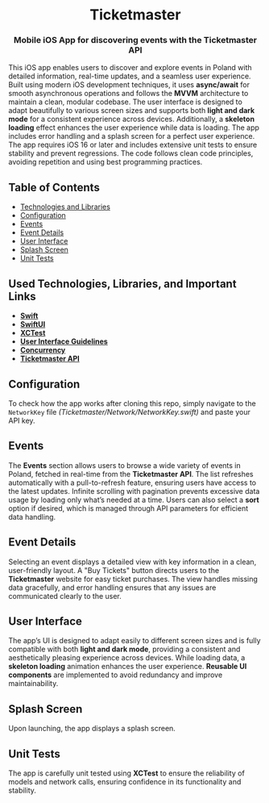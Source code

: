 <h1 align="center">Ticketmaster</h1>
<h3 align="center">Mobile iOS App for discovering events with the Ticketmaster API</h3>

This iOS app enables users to discover and explore events in Poland with detailed information, real-time updates, and a seamless user experience. Built using modern iOS development techniques, it uses **async/await** for smooth asynchronous operations and follows the **MVVM** architecture to maintain a clean, modular codebase. The user interface is designed to adapt beautifully to various screen sizes and supports both **light and dark mode** for a consistent experience across devices. Additionally, a **skeleton loading** effect enhances the user experience while data is loading. The app includes error handling and a splash screen for a perfect user experience. The app requires iOS 16 or later and includes extensive unit tests to ensure stability and prevent regressions. The code follows clean code principles, avoiding repetition and using best programming practices.

## Table of Contents 
- [Technologies and Libraries](#used-technologies-libraries-and-important-links)
- [Configuration](#configuration)
- [Events](#events)
- [Event Details](#event-details)
- [User Interface](#user-interface)
- [Splash Screen](#splash-screen)
- [Unit Tests](#unit-tests)

## Used Technologies, Libraries, and Important Links
- **[Swift](https://www.swift.org/documentation/)**  
- **[SwiftUI](https://developer.apple.com/tutorials/swiftui)**  
- **[XCTest](https://developer.apple.com/documentation/xctest/)**  
- **[User Interface Guidelines](https://developer.apple.com/design/human-interface-guidelines)**  
- **[Concurrency](https://docs.swift.org/swift-book/documentation/the-swift-programming-language/concurrency/)**  
- **[Ticketmaster API](https://developer.ticketmaster.com/products-and-docs/apis/discovery-api/v2/)**

## Configuration
To check how the app works after cloning this repo, simply navigate to the `NetworkKey` file *(Ticketmaster/Network/NetworkKey.swift)* and paste your API key.




## Events
The **Events** section allows users to browse a wide variety of events in Poland, fetched in real-time from the **Ticketmaster API**. The list refreshes automatically with a pull-to-refresh feature, ensuring users have access to the latest updates. Infinite scrolling with pagination prevents excessive data usage by loading only what’s needed at a time. Users can also select a **sort** option if desired, which is managed through API parameters for efficient data handling.




## Event Details
Selecting an event displays a detailed view with key information in a clean, user-friendly layout. A "Buy Tickets" button directs users to the **Ticketmaster** website for easy ticket purchases. The view handles missing data gracefully, and error handling ensures that any issues are communicated clearly to the user.




## User Interface
The app’s UI is designed to adapt easily to different screen sizes and is fully compatible with both **light and dark mode**, providing a consistent and aesthetically pleasing experience across devices. While loading data, a **skeleton loading** animation enhances the user experience. **Reusable UI components** are implemented to avoid redundancy and improve maintainability.




## Splash Screen
Upon launching, the app displays a splash screen.




## Unit Tests
The app is carefully unit tested using **XCTest** to ensure the reliability of models and network calls, ensuring confidence in its functionality and stability.



